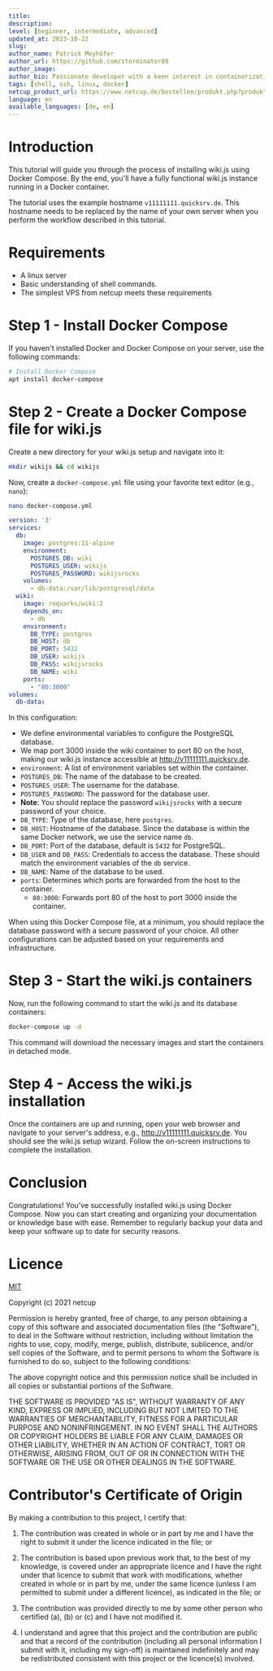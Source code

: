 ```yaml
---
title: 
description: 
level: [beginner, intermediate, advanced]
updated_at: 2023-10-22
slug: 
author_name: Patrick Meyhöfer
author_url: https://github.com/storminator89
author_image:
author_bio: Passionate developer with a keen interest in containerization and automation.
tags: [shell, ssh, linux, docker] 
netcup_product_url: https://www.netcup.de/bestellen/produkt.php?produkt=2948
language: en
available_languages: [de, en]
---
```


# Introduction

This tutorial will guide you through the process of installing wiki.js using Docker Compose. By the end, you'll have a fully functional wiki.js instance running in a Docker container.

The tutorial uses the example hostname `v11111111.quicksrv.de`. This hostname needs to be replaced by the name of your own server when you perform the workflow described in this tutorial.

# Requirements

- A linux server 
- Basic understanding of shell commands.
- The simplest VPS from netcup meets these requirements 


# Step 1 - Install Docker Compose
If you haven't installed Docker and Docker Compose on your server, use the following commands:
```bash
# Install Docker Compose
apt install docker-compose
```
# Step 2 - Create a Docker Compose file for wiki.js
Create a new directory for your wiki.js setup and navigate into it:
```bash
mkdir wikijs && cd wikijs
```
Now, create a `docker-compose.yml` file using your favorite text editor (e.g., `nano`):
```bash
nano docker-compose.yml
```

```yaml
version: '3'
services:
  db:
    image: postgres:11-alpine
    environment:
      POSTGRES_DB: wiki
      POSTGRES_USER: wikijs
      POSTGRES_PASSWORD: wikijsrocks
    volumes:
      - db-data:/var/lib/postgresql/data
  wiki:
    image: requarks/wiki:2
    depends_on:
      - db
    environment:
      DB_TYPE: postgres
      DB_HOST: db
      DB_PORT: 5432
      DB_USER: wikijs
      DB_PASS: wikijsrocks
      DB_NAME: wiki
    ports:
      - "80:3000"
volumes:
  db-data:
```

In this configuration:

- We define environmental variables to configure the PostgreSQL database.
- We map port 3000 inside the wiki container to port 80 on the host, making our wiki.js instance accessible at http://v11111111.quicksrv.de.
- `environment`: A list of environment variables set within the container.
- `POSTGRES_DB`: The name of the database to be created.
- `POSTGRES_USER`: The username for the database.
- `POSTGRES_PASSWORD`: The password for the database user.
- **Note**: You should replace the password `wikijsrocks` with a secure password of your choice.
- `DB_TYPE`: Type of the database, here `postgres`.
- `DB_HOST`: Hostname of the database. Since the database is within the same Docker network, we use the service name `db`.
- `DB_PORT`: Port of the database, default is `5432` for PostgreSQL.
- `DB_USER` and `DB_PASS`: Credentials to access the database. These should match the environment variables of the `db` service.
- `DB_NAME`: Name of the database to be used.
- `ports`: Determines which ports are forwarded from the host to the container.
  - `80:3000`: Forwards port 80 of the host to port 3000 inside the container.

When using this Docker Compose file, at a minimum, you should replace the database password with a secure password of your choice. All other configurations can be adjusted based on your requirements and infrastructure.



# Step 3 - Start the wiki.js containers
Now, run the following command to start the wiki.js and its database containers:
```bash
docker-compose up -d
```
This command will download the necessary images and start the containers in detached mode.
# Step 4 - Access the wiki.js installation
Once the containers are up and running, open your web browser and navigate to your server's address, e.g., http://v11111111.quicksrv.de. You should see the wiki.js setup wizard. Follow the on-screen instructions to complete the installation.

# Conclusion
Congratulations! You've successfully installed wiki.js using Docker Compose. Now you can start creating and organizing your documentation or knowledge base with ease. Remember to regularly backup your data and keep your software up to date for security reasons.

# Licence

[MIT](https://github.com/netcup-community/community-tutorials/blob/main/LICENSE)

Copyright (c) 2021 netcup

Permission is hereby granted, free of charge, to any person obtaining a copy of this software and associated documentation files (the "Software"), to deal in the Software without restriction, including without limitation the rights to use, copy, modify, merge, publish, distribute, sublicence, and/or sell copies of the Software, and to permit persons to whom the Software is furnished to do so, subject to the following conditions:

The above copyright notice and this permission notice shall be included in all copies or substantial portions of the Software.

THE SOFTWARE IS PROVIDED "AS IS", WITHOUT WARRANTY OF ANY KIND, EXPRESS OR IMPLIED, INCLUDING BUT NOT LIMITED TO THE WARRANTIES OF MERCHANTABILITY, FITNESS FOR A PARTICULAR PURPOSE AND NONINFRINGEMENT. IN NO EVENT SHALL THE AUTHORS OR COPYRIGHT HOLDERS BE LIABLE FOR ANY CLAIM, DAMAGES OR OTHER LIABILITY, WHETHER IN AN ACTION OF CONTRACT, TORT OR OTHERWISE, ARISING FROM, OUT OF OR IN CONNECTION WITH THE SOFTWARE OR THE USE OR OTHER DEALINGS IN THE SOFTWARE.

# Contributor's Certificate of Origin
By making a contribution to this project, I certify that:

 1) The contribution was created in whole or in part by me and I have the right to submit it under the licence indicated in the file; or

 2) The contribution is based upon previous work that, to the best of my knowledge, is covered under an appropriate licence and I have the right under that licence to submit that work with modifications, whether created in whole or in part by me, under the same licence (unless I am permitted to submit under a different licence), as indicated in the file; or

 3) The contribution was provided directly to me by some other person who certified (a), (b) or (c) and I have not modified it.

 4) I understand and agree that this project and the contribution are public and that a record of the contribution (including all personal information I submit with it, including my sign-off) is maintained indefinitely and may be redistributed consistent with this project or the licence(s) involved.
